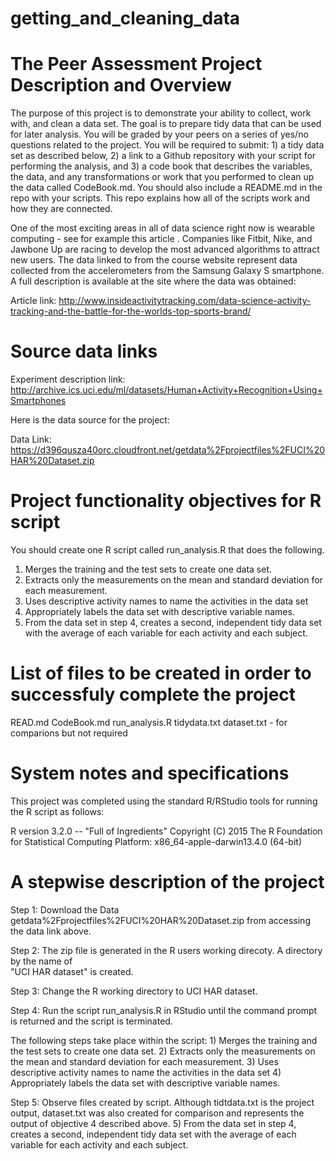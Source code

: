 # getting_and_cleaning_data

# The Peer Assessment Project Description and Overview

The purpose of this project is to demonstrate your ability to collect, work with, and clean a data set. The goal is to prepare tidy data that can be used for later analysis. You will be graded by your peers on a series of yes/no questions related to the project. You will be required to submit: 1) a tidy data set as described below, 2) a link to a Github repository with your script for performing the analysis, and 3) a code book that describes the variables, the data, and any transformations or work that you performed to clean up the data called CodeBook.md. You should also include a README.md in the repo with your scripts. This repo explains how all of the scripts work and how they are connected.  

One of the most exciting areas in all of data science right now is wearable computing - see for example this article . Companies like Fitbit, Nike, and Jawbone Up are racing to develop the most advanced algorithms to attract new users. The data linked to from the course website represent data collected from the accelerometers from the Samsung Galaxy S smartphone. A full description is available at the site where the data was obtained: 

Article link: http://www.insideactivitytracking.com/data-science-activity-tracking-and-the-battle-for-the-worlds-top-sports-brand/


# Source data links

Experiment description link: http://archive.ics.uci.edu/ml/datasets/Human+Activity+Recognition+Using+Smartphones 

Here is the data source for the project: 

Data Link: https://d396qusza40orc.cloudfront.net/getdata%2Fprojectfiles%2FUCI%20HAR%20Dataset.zip 

# Project functionality objectives for R script

You should create one R script called run_analysis.R that does the following. 
1) Merges the training and the test sets to create one data set.
2) Extracts only the measurements on the mean and standard deviation for each measurement. 
3) Uses descriptive activity names to name the activities in the data set
4) Appropriately labels the data set with descriptive variable names. 
5) From the data set in step 4, creates a second, independent tidy data set with the average of each variable for each activity and each subject.

# List of files to be created in order to successfuly complete the project

READ.md 
CodeBook.md
run_analysis.R
tidydata.txt
dataset.txt  - for comparions but not required


# System notes and specifications

This project was completed using the standard R/RStudio tools for running the R script as follows:

R version 3.2.0 -- "Full of Ingredients"
Copyright (C) 2015 The R Foundation for Statistical Computing
Platform: x86_64-apple-darwin13.4.0 (64-bit)


# A stepwise description of the project

Step 1: Download the Data getdata%2Fprojectfiles%2FUCI%20HAR%20Dataset.zip from  accessing the data link above.

Step 2: The zip file is generated in the R users working direcoty. A directory by the name of  
"UCI HAR dataset" is created. 

Step 3: Change the R working directory to UCI HAR dataset.

Step 4: Run the script run_analysis.R in RStudio until the command prompt is returned and the script is terminated.

The following steps take place within the script:
	1) Merges the training and the test sets to create one data set.
	2) Extracts only the measurements on the mean and standard deviation for each measurement. 
	3) Uses descriptive activity names to name the activities in the data set
	4) Appropriately labels the data set with descriptive variable names.


Step 5: Observe files created by script. Although tidtdata.txt is the project output, dataset.txt was also 
created for comparison and represents the output of objective 4 described above. 
	5) From the data set in step 4, creates a second, independent tidy data set with the average of each variable for each activity and each subject.

